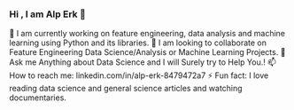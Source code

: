 
### Hi , I am Alp Erk 👋

🌱 I am currently working on feature engineering, data analysis and machine learning using Python and its libraries.
👯 I am looking to collaborate on Feature Engineering Data Science/Analysis or Machine Learning Projects.
💬 Ask me Anything about Data Science and I will Surely try to Help You.!
📫 How to reach me: linkedin.com/in/alp-erk-8479472a7
⚡ Fun fact: I love reading data science and general science articles and watching documentaries.

